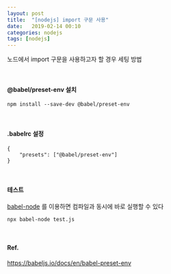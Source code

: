 ```yaml
---
layout: post
title:  "[nodejs] import 구문 사용"
date:   2019-02-14 00:10
categories: nodejs
tags: [nodejs]
---
```

노드에서 import 구문을 사용하고자 할 경우 세팅 방법

<br>

#### @babel/preset-env 설치
```
npm install --save-dev @babel/preset-env
```

<br>

#### .babelrc 설정
```
{
    "presets": ["@babel/preset-env"]
}
```

<br>

#### 테스트
[babel-node][1] 를 이용하면 컴파일과 동시에 바로 실행할 수 있다
```
npx babel-node test.js
```


<br>

#### Ref.
<https://babeljs.io/docs/en/babel-preset-env>



[1]:https://babeljs.io/docs/en/babel-node
